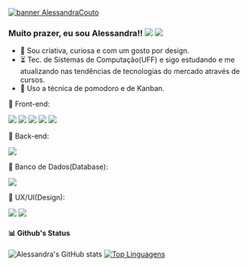 [![banner AlessandraCouto](https://user-images.githubusercontent.com/51713464/130366209-06d53d39-bf02-4595-832c-70c4eddc1f0d.png)](https://www.alessandracouto.com/)

### Muito prazer, eu sou Alessandra!!  <a href="https://www.linkedin.com/in/alessandradocouto"><img src="https://img.shields.io/badge/LinkedIn-0077B5?style=for-the-badge&logo=linkedin&logoColor=white"></a> <a href="https://www.alessandracouto.com"><img src="https://img.shields.io/badge/Portfolio-Site-2C2255?style=for-the-badge&logo=Google-chrome&logoColor=18A303&color=D00000&labelColor=black"></a>

- 🤙 Sou criativa, curiosa e com um gosto por design. 
-  :hourglass_flowing_sand: Tec. de Sistemas de Computação(UFF) e sigo estudando e me atualizando nas tendências de tecnologias do mercado através de cursos.
-  :pushpin: Uso a técnica de pomodoro e de Kanban.


:rocket: Front-end:

<img src="https://img.shields.io/badge/HTML5-E34F26?style=for-the-badge&logo=html5&logoColor=white">  <img src="https://img.shields.io/badge/CSS3-1572B6?style=for-the-badge&logo=css3&logoColor=white">  <img src="https://img.shields.io/badge/JavaScript-F7DF1E?style=for-the-badge&logo=javascript&logoColor=black">  <img src="https://img.shields.io/badge/Sass-CC6699?style=for-the-badge&logo=sass&logoColor=white">   <img src="https://img.shields.io/badge/Git-F05032?style=for-the-badge&logo=git&logoColor=white">


:roller_coaster: Back-end:

<img src="https://img.shields.io/badge/Java-2C2255?style=for-the-badge&logo=java&logoColor=white">


:closed_lock_with_key: Banco de Dados(Database):

<img src="https://img.shields.io/badge/Mysql-000000?style=for-the-badge&logo=mysql&logoColor=yellow">


:telescope: UX/UI(Design):

<img src="https://img.shields.io/badge/Figma-F24E1E?style=for-the-badge&logo=figma&logoColor=white">  <img src="https://img.shields.io/badge/Inkscape-000000?style=for-the-badge&logo=Inkscape&logoColor=white">




#### :bar_chart: Github's Status

![Alessandra's GitHub stats](https://github-readme-stats.vercel.app/api?username=alessandradocouto&show_icons=true&theme=react)
[![Top Linguagens](https://github-readme-stats.vercel.app/api/top-langs/?username=alessandradocouto&layout=compact)](https://github.com/alessandradocouto/github-readme-stats)
